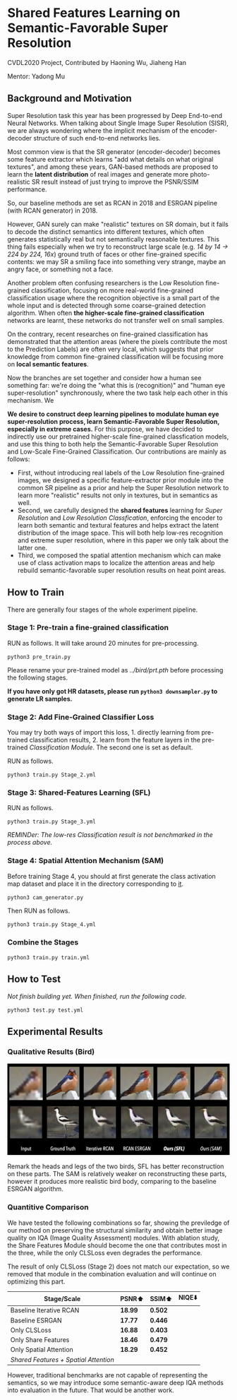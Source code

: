 # Shared Features Learning on Semantic-Favorable Super Resolution
CVDL2020 Project, Contributed by Haoning Wu, Jiaheng Han

Mentor: Yadong Mu

## Background and Motivation

Super Resolution task this year has been progressed by Deep End-to-end Neural Networks. When talking about Single Image Super Resolution (SISR), we are always wondering where the implicit mechanism of the encoder-decoder structure of such end-to-end networks lies. 

Most common view is that the SR generator (encoder-decoder) becomes some feature extractor which learns "add what details on what original textures", and among these years, GAN-based methods are proposed to learn the **latent distribution** of real images and generate more photo-realistic SR result instead of just trying to improve the PSNR/SSIM performance.

So, our baseline methods are set as RCAN in 2018 and ESRGAN pipeline (with RCAN generator) in 2018.

However, GAN surely can make "realistic" textures on SR domain, but it fails to decode the distinct semantics into different textures, which often generates statistically real but not semantically reasonable textures. This thing fails especially when we try to reconstruct large scale (e.g. *14 by 14 -> 224 by 224, 16x*)  ground truth of faces or other fine-grained specific contents: we may SR a smiling face into something very strange, maybe an angry face, or something not a face.

Another problem often confusing researchers is the Low Resolution fine-grained classification, focusing on more real-world fine-grained classification usage where the recognition objective is a small part of the whole input and is detected through some coarse-grained detection algorithm. When often **the higher-scale fine-grained classification** networks are learnt, these networks do not transfer well on small samples. 

On the contrary, recent researches on fine-grained classification has demonstrated that the attention areas (where the pixels contribute the most to the Prediction Labels) are often very local, which suggests that prior knowledge from common fine-grained classification will be focusing more on **local semantic features**.

Now the branches are set together and consider how a human see something far: we're doing the "what this is (recognition)" and "human eye super-resolution" synchronously, where the two task help each other in this mechanism. We 

**We desire to construct deep learning pipelines to modulate human eye super-resolution process, learn Semantic-Favorable Super Resolution, especially in extreme cases.** For this purpose, we have decided to indirectly use our pretrained higher-scale fine-grained classfication models, and use this thing to both help the Semantic-Favorable Super Resolution and Low-Scale Fine-Grained Classification. Our contributions are mainly as follows:

- First, without introducing real labels of the Low Resolution fine-grained images, we designed a specific feature-extractor prior module into the common SR pipeline as a prior and help the Super Resolution network to learn more "realistic" results not only in textures, but in semantics as well.
- Second, we carefully designed the **shared features** learning for *Super Resolution* and *Low Resolution Classfication*, enforcing the encoder to learn both semantic and textural features and helps extract the latent distribution of the image space. This will both help low-res recognition and extreme super resolution, where in this paper we only talk about the latter one.
- Third, we composed the spatial attention mechanism which can make use of class activation maps to localize the attention areas and help rebuild semantic-favorable super resolution results on heat point areas.


## How to Train

There are generally four stages of the whole experiment pipeline.

### Stage 1: Pre-train a fine-grained classification

RUN as follows. It will take around 20 minutes for pre-processing.

```shell
python3 pre_train.py
```

Please rename your pre-trained model as *../bird/prt.pth* before processing the following stages.

**If you have only got HR datasets, please run ``python3 downsampler.py`` to generate LR samples.**

### Stage 2: Add Fine-Grained Classifier Loss

You may try both ways of import this loss, 1. directly learning from pre-trained classification results, 2. learn from the feature layers in the pre-trained *Classification Module*. The second one is set as default.

RUN as follows.

```shell
python3 train.py Stage_2.yml
```

### Stage 3: Shared-Features Learning (SFL)

RUN as follows.

```shell
python3 train.py Stage_3.yml
```

*REMINDer: The low-res Classification result is not benchmarked in the process above.*

### Stage 4: Spatial Attention Mechanism (SAM)

Before training Stage 4, you should at first generate the class activation map dataset and place it in the directory corresponding to [it](Stage_4.yml).

```shell
python3 cam_generator.py
```

Then RUN as follows.

```shell
python3 train.py Stage_4.yml
```

### Combine the Stages
```shell
python3 train.py train.yml
```

## How to Test

*Not finish building yet. When finished, run the following code.*

```shell
python3 test.py test.yml
```

## Experimental Results

### Qualitative Results (Bird)

![Fig_1](figs/fig_1.png)

Remark the heads and legs of the two birds, SFL has better reconstruction on these parts.
The SAM is relatively weaker on reconstructing these parts, however it produces more realistic bird body, comparing to the baseline ESRGAN algorithm.

### Quantitive Comparison

We have tested the following combinations so far, showing the previledge of our method on preserving the structural similarity and obtain better image quality on IQA (Image Quality Assessment) modules. With ablation study, the Share Features Module should become the one that contributes most in the three, while the only CLSLoss even degrades the performance. 

The result of only CLSLoss (Stage 2) does not match our expectation, so we removed that module in the combination evaluation and will continue on optimizing this part.

| **Stage/Scale**                       | **PSNR**⬆️ | **SSIM**⬆️ | **NIQE**⬇️ |
| ------------------------------------- | --------- | --------- | --------- |
| Baseline Iterative RCAN               | **18.99** | **0.502** |           |
| Baseline ESRGAN                       | **17.77** | **0.446** |           |
| Only CLSLoss                          | **16.88** | **0.403** |           |
| Only Share Features                   | **18.46** | **0.479** |           |
| Only Spatial Attention                | **18.29** | **0.452** |           |
| *Shared Features + Spatial Attention* |           |           |           |

However, traditional benchmarks are not capable of representing the semantics, so we may introduce some semantic-aware deep IQA methods into evaluation in the future. That would be another work.

